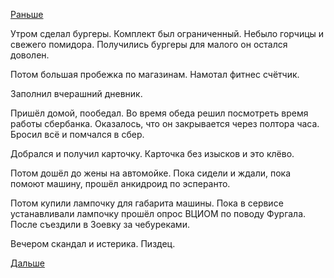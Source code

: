 [Раньше](2019.03.01.md)

Утром сделал бургеры. Комплект был ограниченный. Небыло горчицы и свежего помидора. Получились бургеры для малого он остался доволен.

Потом большая пробежка по магазинам. Намотал фитнес счётчик.

Заполнил вчерашний дневник.

Пришёл домой, пообедал. Во время обеда решил посмотреть время работы сбербанка. Оказалось, что он закрывается через полтора часа. Бросил всё и помчался в сбер.

Добрался и получил карточку. Карточка без изысков и это клёво.

Потом дошёл до жены на автомойке.
Пока сидели и ждали, пока помоют машину, прошёл анкидроид по эсперанто.

Потом купили лампочку для габарита машины. Пока в сервисе устанавливали лампочку прошёл опрос ВЦИОМ по поводу Фургала.
После съездили в Зоевку за чебуреками.

Вечером скандал и истерика. Пиздец.

 [Дальше](2019.03.03.md)